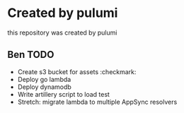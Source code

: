 # Created by pulumi
this repository was created by pulumi

## Ben TODO

- Create s3 bucket for assets :checkmark:
- Deploy go lambda
- Deploy dynamodb
- Write artillery script to load test
- Stretch: migrate lambda to multiple AppSync resolvers